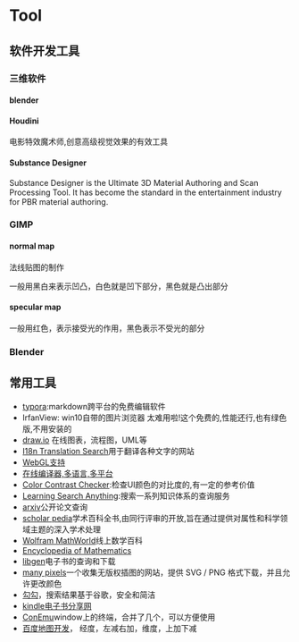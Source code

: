 # Tool

## 软件开发工具

### 三维软件
#### blender
#### Houdini
电影特效魔术师,创意高级视觉效果的有效工具
#### Substance Designer
Substance Designer is the Ultimate 3D Material Authoring and Scan Processing Tool. It has become the standard in the entertainment industry for PBR material authoring.


### GIMP

#### normal map

法线贴图的制作

一般用黑白来表示凹凸，白色就是凹下部分，黑色就是凸出部分

#### specular map

一般用红色，表示接受光的作用，黑色表示不受光的部分


### Blender

## 常用工具
- [typora](https://www.typora.io):markdown跨平台的免费编辑软件
- IrfanView: win10自带的图片浏览器 太难用啦!这个免费的,性能还行,也有绿色版,不用安装的
- [draw.io](https://www.draw.io/) 在线图表，流程图，UML等
- [I18n Translation Search](https://i18ns.com/)用于翻译各种文字的网站
- [WebGL支持](http://webglreport.com)
- [在线编译器,多语言,多平台](http://godbolt.org)
- [Color Contrast Checker](https://webaim.org/resources/contrastchecker/):检查UI颜色的对比度的,有一定的参考价值
- [Learning Search Anything](https://learn-anything.xyz):搜索一系列知识体系的查询服务
- [arxiv](https://arxiv.org/)公开论文查询
- [scholar pedia](http://www.scholarpedia.org/article/Main_Page)学术百科全书,由同行评审的开放,旨在通过提供对属性和科学领域主题的深入学术处理
- [Wolfram MathWorld](http://mathworld.wolfram.com/)线上数学百科
- [Encyclopedia of Mathematics](https://www.encyclopediaofmath.org/index.php/Main_Page)
- [libgen](http://libgen.io/)电子书的查询和下载
- [many pixels](https://gallery.manypixels.co/)一个收集无版权插图的网站，提供 SVG / PNG 格式下载，并且允许更改颜色
- [勾勾](https://github.com/zenuo/gogo)，搜索结果基于谷歌，安全和简洁
- [kindle电子书分享网](https://kindle.51nazhun.pub/)
- [ConEmu](https://www.fosshub.com/ConEmu.html)window上的终端，合并了几个，可以方便使用
- [百度地图开发](http://lbsyun.baidu.com/index.php?title=%E9%A6%96%E9%A1%B5)， 经度，左减右加，维度，上加下减

